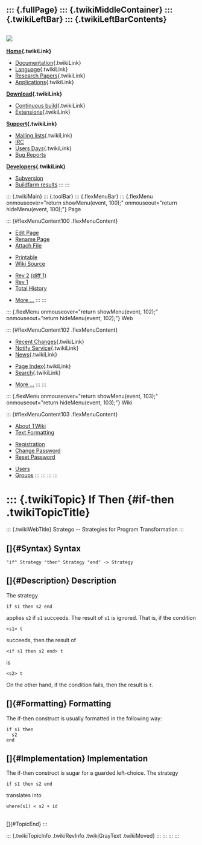 ::: {.fullPage}
::: {.twikiMiddleContainer}
::: {.twikiLeftBar}
::: {.twikiLeftBarContents}
  ----------------------------------------------------------------------------------
  [![](../pub/Stratego/StrategoLogo/StrategoLogoTextlessWhite-100px.png)](WebHome)
  ----------------------------------------------------------------------------------

**[Home](WebHome){.twikiLink}**

-   [Documentation](StrategoDocumentation){.twikiLink}
-   [Language](StrategoLanguage){.twikiLink}
-   [Research Papers](StrategoPublications){.twikiLink}
-   [Applications](StrategoApplication){.twikiLink}

**[Download](StrategoDownload){.twikiLink}**

-   [Continuous build](ContinuousBuild){.twikiLink}
-   [Extensions](AdditionalPackageDownload){.twikiLink}

**[Support](StrategoSupport){.twikiLink}**

-   [Mailing lists](MailingList){.twikiLink}
-   [IRC](irc://irc.freenode.net/#stratego)
-   [Users Days](StrategoUsersDay){.twikiLink}
-   [Bug Reports](http://yellowgrass.org/project/StrategoXT)

**[Developers](StrategoDev){.twikiLink}**

-   [Subversion](https://svn.strategoxt.org/repos/StrategoXT/strategoxt/trunk)
-   [Buildfarm
    results](http://hydra.nixos.org/jobset/strategoxt/strategoxt-release/all)
:::
:::

::: {.twikiMain}
::: {.toolBar}
::: {.flexMenuBar}
::: {.flexMenu onmouseover="return showMenu(event, 100);" onmouseout="return hideMenu(event, 100);"}
Page

::: {#flexMenuContent100 .flexMenuContent}
-   [Edit
    Page](http://www.program-transformation.org/edit/Stratego/IfThen?t=1536825587)
-   [Rename
    Page](http://www.program-transformation.org/rename/Stratego/IfThen)
-   [Attach
    File](http://www.program-transformation.org/attach/Stratego/IfThen)

<!-- -->

-   [Printable](http://www.program-transformation.org/view/Stratego/IfThen?skin=print.pattern)
-   [Wiki
    Source](http://www.program-transformation.org/view/Stratego/IfThen?skin=text&raw=on&contenttype=text/plain)

<!-- -->

-   [Rev
    2](http://www.program-transformation.org/view/Stratego/IfThen?rev=1.2)
    [(diff 1)](http://www.program-transformation.org/rdiff/Stratego/IfThen?rev1=1.2&rev2=1.1)
-   [Rev
    1](http://www.program-transformation.org/view/Stratego/IfThen?rev=1.1)
-   [Total
    History](http://www.program-transformation.org/rdiff/Stratego/IfThen)

<!-- -->

-   [More
    \...](http://www.program-transformation.org/oops/Stratego/IfThen?template=oopsmore&param1=1.2&param2=1.2)
:::
:::

::: {.flexMenu onmouseover="return showMenu(event, 102);" onmouseout="return hideMenu(event, 102);"}
Web

::: {#flexMenuContent102 .flexMenuContent}
-   [Recent Changes](WebChanges){.twikiLink}
-   [Notify Service](WebNotify){.twikiLink}
-   [News](WebNews){.twikiLink}

<!-- -->

-   [Page Index](WebIndex){.twikiLink}
-   [Search](WebSearch){.twikiLink}

<!-- -->

-   [More
    \...](http://www.program-transformation.org/oops/Stratego/IfThen?template=oopsmore&param1=1.2&param2=1.2)
:::
:::

::: {.flexMenu onmouseover="return showMenu(event, 103);" onmouseout="return hideMenu(event, 103);"}
Wiki

::: {#flexMenuContent103 .flexMenuContent}
-   [About
    TWiki](http://www.program-transformation.org/view/TWiki/WebHome)
-   [Text
    Formatting](http://www.program-transformation.org/view/TWiki/TextFormattingRules)

<!-- -->

-   [Registration](http://www.program-transformation.org/view/TWiki/TWikiRegistration)
-   [Change
    Password](http://www.program-transformation.org/view/TWiki/ChangePassword)
-   [Reset
    Password](http://www.program-transformation.org/view/TWiki/ResetPassword)

<!-- -->

-   [Users](http://www.program-transformation.org/view/Main/TWikiUsers)
-   [Groups](http://www.program-transformation.org/view/Main/TWikiGroups)
:::
:::
:::
:::

::: {.twikiTopic}
If Then {#if-then .twikiTopicTitle}
=======

::: {.twikiWebTitle}
Stratego \-- Strategies for Program Transformation
:::

[]{#Syntax} Syntax
------------------

    "if" Strategy "then" Strategy "end" -> Strategy

[]{#Description} Description
----------------------------

The strategy

    if s1 then s2 end

applies `s2` if `s1` succeeds. The result of `s1` is ignored. That is,
if the condition

    <s1> t

succeeds, then the result of

    <if s1 then s2 end> t

is

    <s2> t

On the other hand, if the condition fails, then the result is `t`.

[]{#Formatting} Formatting
--------------------------

The if-then construct is usually formatted in the following way:

    if s1 then
      s2
    end

[]{#Implementation} Implementation
----------------------------------

The if-then construct is sugar for a guarded left-choice. The strategy

    if s1 then s2 end

translates into

    where(s1) < s2 + id

\
[]{#TopicEnd}
:::

::: {.twikiTopicInfo .twikiRevInfo .twikiGrayText .twikiMoved}
:::
:::
:::
:::
